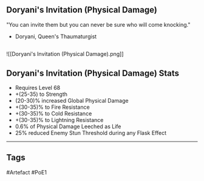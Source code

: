 ## Doryani's Invitation (Physical Damage)
"You can invite them but you can never be
sure who will come knocking."
- Doryani, Queen's Thaumaturgist
##
![[Doryani's Invitation (Physical Damage).png]]
## Doryani's Invitation (Physical Damage) Stats
- Requires Level 68
- +(25-35) to Strength
- (20-30)% increased Global Physical Damage
- +(30-35)% to Fire Resistance
- +(30-35)% to Cold Resistance
- +(30-35)% to Lightning Resistance
- 0.6% of Physical Damage Leeched as Life
- 25% reduced Enemy Stun Threshold during any Flask Effect


---
## Tags
#Artefact
#PoE1